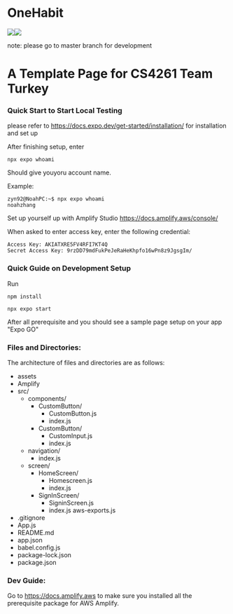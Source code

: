 # OneHabit


<p align="left">
	<a href="https://docs.npmjs.com/cli/v9/commands/npm-version"><img img src="https://img.shields.io/badge/npm-9.4.0-green"/></a
  	<a href="https://nodejs.org/en/blog/release/v16.14.2/"><img img src="https://img.shields.io/badge/node-16.14.2-green"/></a>
 
note: please go to master branch for development
	
# A Template Page for CS4261 Team Turkey


### Quick Start to Start Local Testing
please refer to https://docs.expo.dev/get-started/installation/ for installation and set up

After finishing setup, enter

`npx expo whoami`

Should give youyoru account name.

Example:

```console
zyn92@NoahPC:~$ npx expo whoami
noahzhang
```

Set up yourself up with Amplify Studio https://docs.amplify.aws/console/

When asked to enter access key, enter the following credential:
```console
Access Key: AKIATXRE5FV4RFI7KT4Q
Secret Access Key: 9rzDD79mdFukPeJeRaHeKhpfo16wPn8z9JgsgIm/
```

### Quick Guide on Development Setup
Run

`npm install`
	
`npx expo start`

After all prerequisite and you should see a sample page setup on your app "Expo GO"	

### Files and Directories:

The architecture of files and directories are as follows:

* assets
* Amplify
* src/ 
    * components/
		* CustomButton/
			* CustomButton.js
			* index.js
		* CustomButton/
		 	* CustomInput.js
			* index.js
	* navigation/
		* index.js
	* screen/
		* HomeScreen/
			* Homescreen.js
			* index.js
		* SignInScreen/
			* SigninScreen.js
			* index.js
	aws-exports.js
* .gitignore
* App.js
* README.md
* app.json
* babel.config.js
* package-lock.json
* package.json



### Dev Guide:


Go to https://docs.amplify.aws to make sure you installed all the prerequisite package for AWS Amplify.



